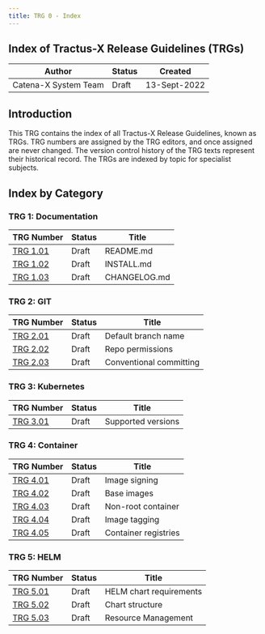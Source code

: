 ```yaml
---
title: TRG 0 - Index
---
```


## Index of Tractus-X Release Guidelines (TRGs)

| Author               | Status | Created      |
|----------------------|--------|--------------|
| Catena-X System Team | Draft  | 13-Sept-2022 |

## Introduction

This TRG contains the index of all Tractus-X Release Guidelines, known as TRGs. TRG numbers are assigned by the TRG
editors, and once assigned are never changed. The version control history of the TRG texts represent their historical
record. The TRGs are indexed by topic for specialist subjects.

## Index by Category

### TRG 1: Documentation

| TRG Number                   | Status | Title        |
|------------------------------|--------|--------------|
| [TRG 1.01](trg-1/trg-1-1.md) | Draft  | README.md    |
| [TRG 1.02](trg-1/trg-1-2.md) | Draft  | INSTALL.md   |
| [TRG 1.03](trg-1/trg-1-3.md) | Draft  | CHANGELOG.md |

### TRG 2: GIT

| TRG Number                   | Status | Title                   |
|------------------------------|--------|-------------------------|
| [TRG 2.01](trg-2/trg-2-1.md) | Draft  | Default branch name     |
| [TRG 2.02](trg-2/trg-2-2.md) | Draft  | Repo permissions        |
| [TRG 2.03](trg-2/trg-2-3.md) | Draft  | Conventional committing |

### TRG 3: Kubernetes

| TRG Number                  | Status | Title              |
|-----------------------------|--------|--------------------|
| [TRG 3.01](trg-3/trg-3-1)   | Draft  | Supported versions |

### TRG 4: Container

| TRG Number                | Status | Title                |
|---------------------------|--------|----------------------|
| [TRG 4.01](trg-4/trg-4-1) | Draft  | Image signing        |
| [TRG 4.02](trg-4/trg-4-2) | Draft  | Base images          |
| [TRG 4.03](trg-4/trg-4-3) | Draft  | Non-root container   |
| [TRG 4.04](trg-4/trg-4-4) | Draft  | Image tagging        |
| [TRG 4.05](trg-4/trg-4-5) | Draft  | Container registries |

### TRG 5: HELM

| TRG Number                | Status | Title                   |
|---------------------------|--------|-------------------------|
| [TRG 5.01](trg-5/trg-5-1) | Draft  | HELM chart requirements |
| [TRG 5.02](trg-5/trg-5-2) | Draft  | Chart structure         |
| [TRG 5.03](trg-5/trg-5-3) | Draft  | Resource Management     |
